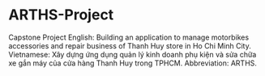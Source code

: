 # ARTHS-Project
Capstone Project
English: Building an application to manage motorbikes accessories and repair business of Thanh Huy store in Ho Chi Minh City.
Vietnamese: Xây dựng ứng dụng quản lý kinh doanh phụ kiện và sửa chữa xe gắn máy của cửa hàng Thanh Huy trong TPHCM.
Abbreviation: ARTHS.
